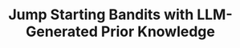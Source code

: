---
title: "Jump Starting Bandits with LLM-Generated Prior Knowledge"
collection: publications
permalink: /publication/secretive
year: 2024
paperurl: "https://praal.github.io/publications/llm-bandit.pdf"
coauthors: ["Parand Alizadeh Alamdari", "Yanshuai Cao", "Kevin Wilson"]
preprint: True
---